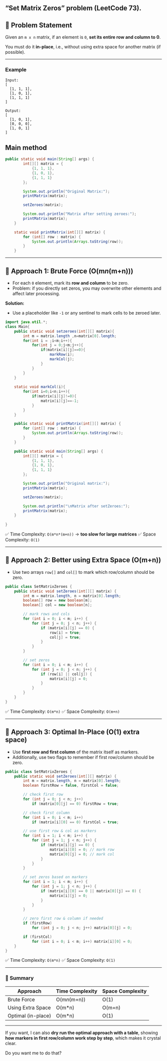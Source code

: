  **“Set Matrix Zeros”** problem (LeetCode 73).
---

## 🔹 Problem Statement

Given an `m x n` matrix, if an element is `0`, **set its entire row and column to 0**.

You must do it **in-place**, i.e., without using extra space for another matrix (if possible).

---

### Example

```
Input:
[
  [1, 1, 1],
  [1, 0, 1],
  [1, 1, 1]
]

Output:
[
  [1, 0, 1],
  [0, 0, 0],
  [1, 0, 1]
]
```
## Main  method
```java
public static void main(String[] args) {
        int[][] matrix = {
            {1, 1, 1},
            {1, 0, 1},
            {1, 1, 1}
        };

        System.out.println("Original Matrix:");
        printMatrix(matrix);

        setZeroes(matrix);

        System.out.println("Matrix after setting zeroes:");
        printMatrix(matrix);
    }

    static void printMatrix(int[][] matrix) {
        for (int[] row : matrix) {
            System.out.println(Arrays.toString(row));
        }
    }
```

---

## 🔹 Approach 1: Brute Force (O(m*n*(m+n)))

* For each `0` element, mark its **row and column** to be zero.
* Problem: if you directly set zeros, you may overwrite other elements and affect later processing.

**Solution:**

* Use a placeholder like `-1` or any sentinel to mark cells to be zeroed later.

```java
import java.util.*;
class Main{
    public static void setzeroes(int[][] matrix){
        int m = matrix.length ,n=matrix[0].length;
        for(int i = ;i<m;i++){
            for(int j = 0;j<m;j++){
                if(matrix[i][j]==0){
                    markRow(i);
                    markCol(j);
                }
            }
        }   
    }
    
    static void markCol(i){
        for(int i=0;i<n;i++){
            if(matrix[i][j]!=0){
                matrix[i][j]==-1;
            }
        }
    }

    public static void printMatrix(int[][] matrix) {
        for (int[] row : matrix) {
            System.out.println(Arrays.toString(row));
        }
    }

    public static void main(String[] args) {
        int[][] matrix = {
            {1, 1, 1},
            {1, 0, 1},
            {1, 1, 1}
        };

        System.out.println("Original matrix:");
        printMatrix(matrix);

        setZeroes(matrix);

        System.out.println("\nMatrix after setZeroes:");
        printMatrix(matrix);
    }
    
}
```

✅ Time Complexity: `O(m*n*(m+n))` → **too slow for large matrices**
✅ Space Complexity: `O(1)`

---

## 🔹 Approach 2: Better using Extra Space (O(m+n))

* Use two arrays `row[]` and `col[]` to mark which row/column should be zero.

```java
public class SetMatrixZeroes {
    public static void setZeroes(int[][] matrix) {
        int m = matrix.length, n = matrix[0].length;
        boolean[] row = new boolean[m];
        boolean[] col = new boolean[n];

        // mark rows and cols
        for (int i = 0; i < m; i++) {
            for (int j = 0; j < n; j++) {
                if (matrix[i][j] == 0) {
                    row[i] = true;
                    col[j] = true;
                }
            }
        }

        // set zeros
        for (int i = 0; i < m; i++) {
            for (int j = 0; j < n; j++) {
                if (row[i] || col[j]) {
                    matrix[i][j] = 0;
                }
            }
        }
    }
}
```

✅ Time Complexity: `O(m*n)`
✅ Space Complexity: `O(m+n)`

---

## 🔹 Approach 3: Optimal In-Place (O(1) extra space)

* Use **first row and first column** of the matrix itself as markers.
* Additionally, use two flags to remember if first row/column should be zero.

```java
public class SetMatrixZeroes {
    public static void setZeroes(int[][] matrix) {
        int m = matrix.length, n = matrix[0].length;
        boolean firstRow = false, firstCol = false;

        // check first row
        for (int j = 0; j < n; j++)
            if (matrix[0][j] == 0) firstRow = true;

        // check first column
        for (int i = 0; i < m; i++)
            if (matrix[i][0] == 0) firstCol = true;

        // use first row & col as markers
        for (int i = 1; i < m; i++) {
            for (int j = 1; j < n; j++) {
                if (matrix[i][j] == 0) {
                    matrix[i][0] = 0; // mark row
                    matrix[0][j] = 0; // mark col
                }
            }
        }

        // set zeros based on markers
        for (int i = 1; i < m; i++) {
            for (int j = 1; j < n; j++) {
                if (matrix[i][0] == 0 || matrix[0][j] == 0) {
                    matrix[i][j] = 0;
                }
            }
        }

        // zero first row & column if needed
        if (firstRow)
            for (int j = 0; j < n; j++) matrix[0][j] = 0;

        if (firstCol)
            for (int i = 0; i < m; i++) matrix[i][0] = 0;
    }
}
```

✅ Time Complexity: `O(m*n)`
✅ Space Complexity: `O(1)`

---

### 🔹 Summary

| Approach           | Time Complexity | Space Complexity |
| ------------------ | --------------- | ---------------- |
| Brute Force        | O(m*n*(m+n))    | O(1)             |
| Using Extra Space  | O(m\*n)         | O(m+n)           |
| Optimal (in-place) | O(m\*n)         | O(1)             |

---

If you want, I can also **dry run the optimal approach with a table**, showing **how markers in first row/column work step by step**, which makes it crystal clear.

Do you want me to do that?
